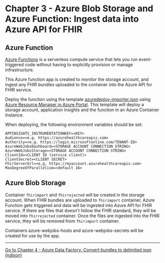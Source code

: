 # Chapter 3 - Azure Blob Storage and Azure Function: Ingest data into Azure API for FHIR

## Azure Function
[Azure Functions](https://docs.microsoft.com/en-us/azure/azure-functions/) is a serverless compute service that lets you run event-triggered code without having to explicitly provision or manage infrastructure.

This Azure function app is created to monitor the storage account, and ingest any FHIR bundles uploaded to the container into the Azure API for FHIR service.


Deploy the function using the template [azuredeploy-importer.json](./azuredeploy-importer.json) using [Azure Resource Manager in Azure Portal](https://docs.microsoft.com/en-us/azure/azure-resource-manager/resource-group-template-deploy-portal#deploy-resources-from-custom-template). This template will deploy a storage account, application insights and the function in an Azure Container Instance. 

When deploying, the following environment variables should be set:

```
APPINSIGHTS_INSTRUMENTATIONKEY=<KEY>
Audience=<e.g. https://azurehealthcareapis.com>
Authority=<e.g. https://login.microsoftonline.com/TENANT-ID>
AzureWebJobsDashboard=<STORAGE ACCOUNT CONNECTION STRING>
AzureWebJobsStorage=<STORAGE ACCOUNT CONNECTION STRING>
ClientId=<CLIENT ID (service client)>
ClientSecret=<CLIENT SECRET>
FhirServerUrl=<e.g. https://myaccount.azurehealthcareapis.com>
MaxDegreeOfParallelism=<default 16>	
```

## Azure Blob Storage
Container `fhirimport` and `fhirrejected` will be created in the storage account.
When FHIR bundles are uploaded to `fhirimport` container, Azure Function gets triggered and data will be ingested into Azure API for FHIR service. If there are files that doesn't follow the FHIR standard, they will be moved into `fhirrejected` container. Once the files are ingested into the FHIR service, they will be removed from `fhirimport` container.

Containers azure-webjobs-hosts and azure-webjobs-secrets will be created for use by the app.

***

[Go to Chapter 4 - Azure Data Factory: Convert bundles to delimited json (ndjson)](../Chapter4-AzureDataFactory/AzureDF.md)
